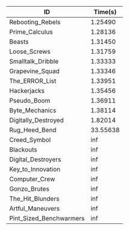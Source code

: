 |ID|Time(s)|
|-|-|
|Rebooting_Rebels|1.25490|
|Prime_Calculus|1.28136|
|Beasts|1.31450|
|Loose_Screws|1.31759|
|Smalltalk_Dribble|1.33333|
|Grapevine_Squad|1.33346|
|The_ERROR_List|1.33951|
|Hackerjacks|1.35456|
|Pseudo_Boom|1.36911|
|Byte_Mechanics|1.38114|
|Digitally_Destroyed|1.82014|
|Rug_Heed_Bend|33.55638|
|Creed_Symbol|inf|
|Blackouts|inf|
|Digital_Destroyers|inf|
|Key_to_Innovation|inf|
|Computer_Crew|inf|
|Gonzo_Brutes|inf|
|The_Hit_Blunders|inf|
|Artful_Maneuvers|inf|
|Pint_Sized_Benchwarmers|inf|
